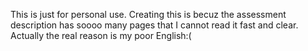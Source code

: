 This is just for personal use. 
Creating this is becuz the assessment description has soooo many pages that I cannot read it fast and clear.
Actually the real reason is my poor English:(
